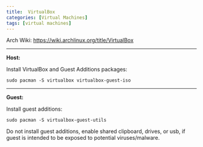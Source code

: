 ```yaml
---
title:  VirtualBox
categories: [Virtual Machines]
tags: [virtual machines]
---
```


Arch Wiki:
<a href="https://wiki.archlinux.org/title/VirtualBox" target="_blank">https://wiki.archlinux.org/title/VirtualBox</a>

---

**Host:**

Install VirtualBox and Guest Additions packages:
```terminal
sudo pacman -S virtualbox virtualbox-guest-iso
```

---

**Guest:**

Install guest additions:
```
sudo pacman -S virtualbox-guest-utils
```
Do not install guest additions, enable shared clipboard, drives, or usb, if guest is intended to be exposed to potential viruses/malware.


